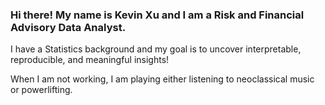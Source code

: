 ### Hi there! My name is Kevin Xu and I am a Risk and Financial Advisory Data Analyst. 

I have a Statistics background and my goal is to uncover interpretable, reproducible, and meaningful insights!

When I am not working, I am playing either listening to neoclassical music or powerlifting.
